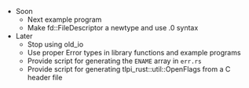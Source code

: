 - Soon
  - Next example program
  - Make fd::FileDescriptor a newtype and use .0 syntax
- Later
  - Stop using old_io
  - Use proper Error types in library functions and example programs
  - Provide script for generating the `ENAME` array in `err.rs`
  - Provide script for generating tlpi_rust::util::OpenFlags from a C header file
